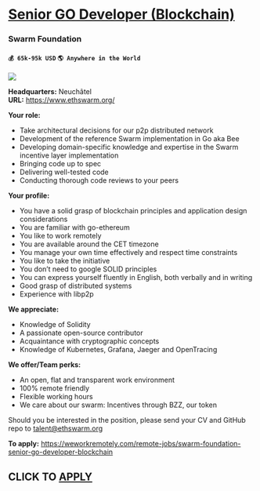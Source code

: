# [Senior GO Developer (Blockchain)](https://www.remotewlb.com/apply/senior-go-developer-blockchain)  
### Swarm Foundation  
#### `💰 65k-95k USD` `🌎 Anywhere in the World`  
![](https://we-work-remotely.imgix.net/logos/0135/7582/logo.gif?ixlib=rails-4.0.0&w=50&h=50&dpr=2&fit=fill&auto=compress)

**Headquarters:** Neuchâtel  
**URL:** https://www.ethswarm.org/

  

**Your role:**

  * Take architectural decisions for our p2p distributed network
  * Development of the reference Swarm implementation in Go aka Bee
  * Developing domain-specific knowledge and expertise in the Swarm incentive layer implementation
  * Bringing code up to spec
  * Delivering well-tested code
  * Conducting thorough code reviews to your peers

**Your profile:**

  * You have a solid grasp of blockchain principles and application design considerations
  * You are familiar with go-ethereum
  * You like to work remotely
  * You are available around the CET timezone
  * You manage your own time effectively and respect time constraints
  * You like to take the initiative
  * You don’t need to google SOLID principles
  * You can express yourself fluently in English, both verbally and in writing
  * Good grasp of distributed systems
  * Experience with libp2p

**We appreciate:**

  * Knowledge of Solidity
  * A passionate open-source contributor
  * Acquaintance with cryptographic concepts
  * Knowledge of Kubernetes, Grafana, Jaeger and OpenTracing

**We offer/Team perks:**

  * An open, flat and transparent work environment
  * 100% remote friendly
  * Flexible working hours
  * We care about our swarm: Incentives through BZZ, our token

  
Should you be interested in the position, please send your CV and GitHub repo to talent@ethswarm.org

**To apply:** https://weworkremotely.com/remote-jobs/swarm-foundation-senior-go-developer-blockchain

  
## CLICK TO [APPLY](https://www.remotewlb.com/apply/senior-go-developer-blockchain)

